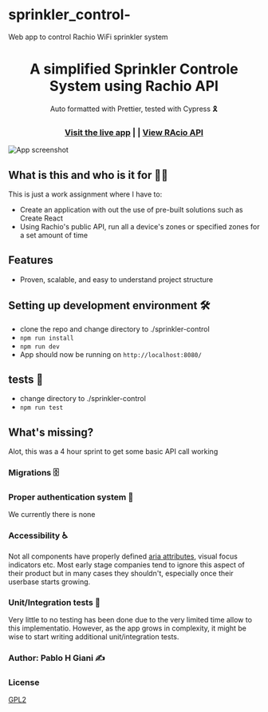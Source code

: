 # sprinkler_control-

Web app to control Rachio WiFi sprinkler system

<h1 align="center">A simplified Sprinkler Controle System using Rachio API </h1>

<div align="center">Auto formatted with Prettier, tested with Cypress 🎗</div>

<h3 align="center">
  <a href="https://github.com/pgiani/sprinkler-control">Visit the live app</a> |
  |
  <a href="https://rachio.readme.io/docs">View RAcio API</a>
</h3>

![App screenshot](https://res.cloudinary.com/pablo-giani/image/upload/v1580254049/Screen_Shot_2020-01-28_at_4.25.28_PM_sq04kj.png)

## What is this and who is it for 🤷‍♀️

This is just a work assignment where I have to:

- Create an application with out the use of pre-built solutions such as Create React
- Using Rachio's public API, run all a device's zones or specified zones for a set amount of time

## Features

- Proven, scalable, and easy to understand project structure

## Setting up development environment 🛠

- clone the repo and change directory to ./sprinkler-control
- `npm run install`
- `npm run dev`
- App should now be running on `http://localhost:8080/`

## tests 🚥

- change directory to ./sprinkler-control
- `npm run test`

## What's missing?

Alot, this was a 4 hour sprint to get some basic API call working

### Migrations 🗄

### Proper authentication system 🔐

We currently there is none

### Accessibility ♿

Not all components have properly defined [aria attributes](https://developer.mozilla.org/en-US/docs/Web/Accessibility/ARIA), visual focus indicators etc. Most early stage companies tend to ignore this aspect of their product but in many cases they shouldn't, especially once their userbase starts growing.

### Unit/Integration tests 🧪

Very little to no testing has been done due to the very limited time allow to this implementatio. However, as the app grows in complexity, it might be wise to start writing additional unit/integration tests.

### Author: Pablo H Giani ✍️

### License

[GPL2](https://github.com/pgiani/sprinkler-control/blob/master/LICENSE)

